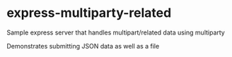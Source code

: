 # express-multiparty-related
Sample express server that handles multipart/related data using multiparty

Demonstrates submitting JSON data as well as a file
